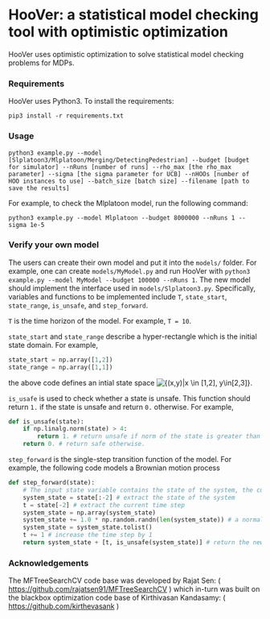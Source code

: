 # HooVer: a statistical model checking tool with optimistic optimization

HooVer uses optimistic optimization to solve statistical model checking problems for MDPs.

### Requirements
HooVer uses Python3. To install the requirements:
```
pip3 install -r requirements.txt
```

### Usage
```
python3 example.py --model [Slplatoon3/Mlplatoon/Merging/DetectingPedestrian] --budget [budget for simulator] --nRuns [number of runs] --rho_max [the rho_max parameter] --sigma [the sigma parameter for UCB] --nHOOs [number of HOO instances to use] --batch_size [batch size] --filename [path to save the results]
```

For example, to check the Mlplatoon model, run the following command:
```
python3 example.py --model Mlplatoon --budget 8000000 --nRuns 1 --sigma 1e-5
```

### Verify your own model
The users can create their own model and put it into the ```models/``` folder. For example, one can create ```models/MyModel.py``` and run HooVer with ```python3 example.py --model MyModel --budget 100000 --nRuns 1```. The new model should implement the interface used in ```models/Slplatoon3.py```. Specifically, variables and functions to be implemented include ```T```, ```state_start```, ```state_range```, ```is_unsafe```, and ```step_forward```.

```T``` is the time horizon of the model. For example, ```T = 10```.

```state_start``` and ```state_range``` describe a hyper-rectangle which is the initial state domain. For example,
```python
state_start = np.array([1,2])
state_range = np.array([1,1])
```
the above code defines an intial state space ![\{(x,y)|x \in \[1,2\], y\in\[2,3\]\}](https://render.githubusercontent.com/render/math?math=%5C%7B(x%2Cy)%7Cx%20%5Cin%20%5B1%2C2%5D%2C%20y%5Cin%5B2%2C3%5D%5C%7D).

```is_usafe``` is used to check whether a state is unsafe. This function should return ```1.``` if the state is unsafe and return ```0.``` otherwise. For example,
```python
def is_unsafe(state):
    if np.linalg.norm(state) > 4:
        return 1. # return unsafe if norm of the state is greater than 4.
    return 0. # return safe otherwise.
```

```step_forward``` is the single-step transition function of the model. For example, the following code models a Brownian motion process
```python
def step_forward(state):
    # The input state variable contains the state of the system, the current time step, and the isunafe flag, i.e. state = system_state + [t, is_unsafe(system_state)]
    system_state = state[:-2] # extract the state of the system
    t = state[-2] # extract the current time step
    system_state = np.array(system_state)
    system_state += 1.0 * np.random.randn(len(system_state)) # a normally distributed increment
    system_state = system_state.tolist()
    t += 1 # increase the time step by 1
    return system_state + [t, is_unsafe(system_state)] # return the new state
```

### Acknowledgements

The MFTreeSearchCV code base was developed by Rajat Sen: ( https://github.com/rajatsen91/MFTreeSearchCV ) which in-turn was built on the blackbox optimization code base of Kirthivasan Kandasamy: ( https://github.com/kirthevasank )
